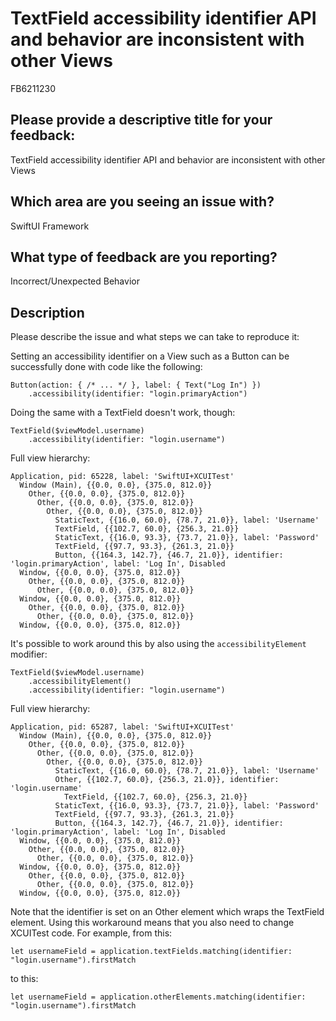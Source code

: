 # TextField accessibility identifier API and behavior are inconsistent with other Views

FB6211230

## Please provide a descriptive title for your feedback:
TextField accessibility identifier API and behavior are inconsistent with other Views

## Which area are you seeing an issue with?
SwiftUI Framework

## What type of feedback are you reporting?
Incorrect/Unexpected Behavior

## Description
Please describe the issue and what steps we can take to reproduce it:

Setting an accessibility identifier on a View such as a Button can be successfully done with code like the following:

```
Button(action: { /* ... */ }, label: { Text("Log In") })
    .accessibility(identifier: "login.primaryAction")
```

Doing the same with a TextField doesn't work, though:

```
TextField($viewModel.username)
    .accessibility(identifier: "login.username")
```

Full view hierarchy:
```
Application, pid: 65228, label: 'SwiftUI+XCUITest'
  Window (Main), {{0.0, 0.0}, {375.0, 812.0}}
    Other, {{0.0, 0.0}, {375.0, 812.0}}
      Other, {{0.0, 0.0}, {375.0, 812.0}}
        Other, {{0.0, 0.0}, {375.0, 812.0}}
          StaticText, {{16.0, 60.0}, {78.7, 21.0}}, label: 'Username'
          TextField, {{102.7, 60.0}, {256.3, 21.0}}
          StaticText, {{16.0, 93.3}, {73.7, 21.0}}, label: 'Password'
          TextField, {{97.7, 93.3}, {261.3, 21.0}}
          Button, {{164.3, 142.7}, {46.7, 21.0}}, identifier: 'login.primaryAction', label: 'Log In', Disabled
  Window, {{0.0, 0.0}, {375.0, 812.0}}
    Other, {{0.0, 0.0}, {375.0, 812.0}}
      Other, {{0.0, 0.0}, {375.0, 812.0}}
  Window, {{0.0, 0.0}, {375.0, 812.0}}
    Other, {{0.0, 0.0}, {375.0, 812.0}}
      Other, {{0.0, 0.0}, {375.0, 812.0}}
  Window, {{0.0, 0.0}, {375.0, 812.0}}
```

It's possible to work around this by also using the `accessibilityElement` modifier:

```
TextField($viewModel.username)
    .accessibilityElement()
    .accessibility(identifier: "login.username")
```

Full view hierarchy:
```
Application, pid: 65287, label: 'SwiftUI+XCUITest'
  Window (Main), {{0.0, 0.0}, {375.0, 812.0}}
    Other, {{0.0, 0.0}, {375.0, 812.0}}
      Other, {{0.0, 0.0}, {375.0, 812.0}}
        Other, {{0.0, 0.0}, {375.0, 812.0}}
          StaticText, {{16.0, 60.0}, {78.7, 21.0}}, label: 'Username'
          Other, {{102.7, 60.0}, {256.3, 21.0}}, identifier: 'login.username'
            TextField, {{102.7, 60.0}, {256.3, 21.0}}
          StaticText, {{16.0, 93.3}, {73.7, 21.0}}, label: 'Password'
          TextField, {{97.7, 93.3}, {261.3, 21.0}}
          Button, {{164.3, 142.7}, {46.7, 21.0}}, identifier: 'login.primaryAction', label: 'Log In', Disabled
  Window, {{0.0, 0.0}, {375.0, 812.0}}
    Other, {{0.0, 0.0}, {375.0, 812.0}}
      Other, {{0.0, 0.0}, {375.0, 812.0}}
  Window, {{0.0, 0.0}, {375.0, 812.0}}
    Other, {{0.0, 0.0}, {375.0, 812.0}}
      Other, {{0.0, 0.0}, {375.0, 812.0}}
  Window, {{0.0, 0.0}, {375.0, 812.0}}
```

Note that the identifier is set on an Other element which wraps the TextField element. Using this workaround means that you also need to change XCUITest code. For example, from this:

`let usernameField = application.textFields.matching(identifier: "login.username").firstMatch`

to this:

`let usernameField = application.otherElements.matching(identifier: "login.username").firstMatch`
